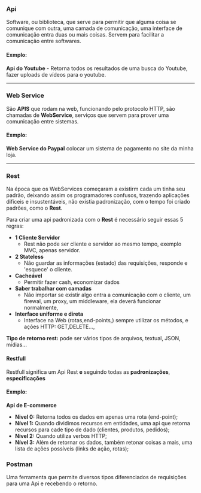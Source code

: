 ### Api

Software, ou biblioteca, que serve para permitir que alguma coisa se comunique com outra, uma camada de comunicação, uma interface de comunicação entra duas ou mais coisas. Servem para facilitar a comunicação entre softwares.

#### Exmplo:

**Api do Youtube** - Retorna todos os resultados de uma busca do Youtube, fazer uploads de vídeos para o youtube.

---

### Web Service

São **APIS** que rodam na web, funcionando pelo protocolo HTTP, são chamadas de **WebService**, serviços que servem para prover uma comunicação entre sistemas.

#### Exmplo:

**Web Service do Paypal** colocar um sistema de pagamento no site da minha loja.

---

### Rest

Na época que os WebServices começaram a existirm cada um tinha seu padrão, deixando assim os programadores confusos, trazendo aplicações dificeis e insustentáveis, não existia padronização, com o tempo foi criado padrões, como o **Rest**.

Para criar uma api padronizada com o **Rest** é necessário seguir essas 5 regras:

- **1 Cliente Servidor**
  - Rest não pode ser cliente e servidor ao mesmo tempo, exemplo MVC, apenas servidor.
- **2 Stateless**
  - Não guardar as informações (estado) das requisições, responde e 'esquece' o cliente.
- **Cacheável**
  - Permitir fazer cash, economizar dados
- **Saber trabalhar com camadas**
  - Não importar se existir algo entra a comunicação com o cliente, um firewal, um proxy, um middleware, ela deverá funcionar normalmente,
- **Interface uniforme e direta**
  - Interface na Web (rotas,end-points,) sempre utilizar os métodos, e ações HTTP: GET,DELETE...,

**Tipo de retorno rest:** pode ser vários tipos de arquivos, textual, JSON, mídias...

#### Restfull

Restfull significa um Api Rest **e** seguindo todas as **padronizações**, **especificações**

#### Exmplo:

**Api de E-commerce**

- **Nivel 0:** Retorna todos os dados em apenas uma rota (end-point);
- **Nível 1:** Quando dividimos recursos em entidades, uma api que retorna recursos para cade tipo de dado (clientes, produtos, pedidos);
- **Nivel 2:** Quando utiliza verbos HTTP;
- **Nível 3:** Além de retornar os dados, também retonar coisas a mais, uma lista de ações possíveis (links de ação, rotas);

### Postman

Uma ferramenta que permite diversos tipos diferenciados de requisições para uma Api e recebendo o retorno.
